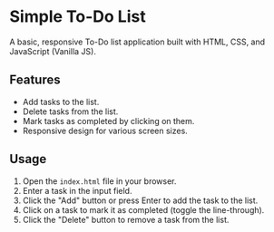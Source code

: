 # Simple To-Do List

A basic, responsive To-Do list application built with HTML, CSS, and JavaScript (Vanilla JS).

## Features

*   Add tasks to the list.
*   Delete tasks from the list.
*   Mark tasks as completed by clicking on them.
*   Responsive design for various screen sizes.

## Usage

1.  Open the `index.html` file in your browser.
2.  Enter a task in the input field.
3.  Click the "Add" button or press Enter to add the task to the list.
4.  Click on a task to mark it as completed (toggle the line-through).
5.  Click the "Delete" button to remove a task from the list.